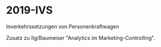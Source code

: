 # 2019-IVS

Inverkehrssetzungen von Personenkraftwagen

Zusatz zu Ilg/Baumeiser "Analytics im Marketing-Controlling".